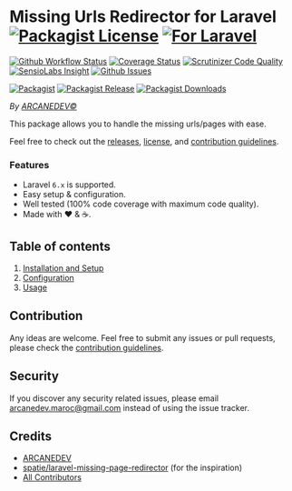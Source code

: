 # Missing Urls Redirector for Laravel  [![Packagist License][badge_license]](LICENSE.md) [![For Laravel][badge_laravel]][link-github-repo]

[![Github Workflow Status][badge_build]][link-github-status]
[![Coverage Status][badge_coverage]][link-scrutinizer]
[![Scrutinizer Code Quality][badge_quality]][link-scrutinizer]
[![SensioLabs Insight][badge_insight]][link-insight]
[![Github Issues][badge_issues]][link-github-issues]

[![Packagist][badge_package]][link-packagist]
[![Packagist Release][badge_release]][link-packagist]
[![Packagist Downloads][badge_downloads]][link-packagist]

*By [ARCANEDEV&copy;](http://www.arcanedev.net/)*

This package allows you to handle the missing urls/pages with ease.

Feel free to check out the [releases](https://github.com/ARCANEDEV/MissingUrlsRedirector/releases), [license](LICENSE.md), and [contribution guidelines](CONTRIBUTING.md).

### Features

  * Laravel `6.x` is supported.
  * Easy setup & configuration.
  * Well tested (100% code coverage with maximum code quality).
  * Made with :heart: &amp; :coffee:.

## Table of contents

  1. [Installation and Setup](_docs/1-Installation-and-Setup.md)
  2. [Configuration](_docs/2-Configuration.md)
  3. [Usage](_docs/3-Usage.md)

## Contribution

Any ideas are welcome. Feel free to submit any issues or pull requests, please check the [contribution guidelines](CONTRIBUTING.md).

## Security

If you discover any security related issues, please email arcanedev.maroc@gmail.com instead of using the issue tracker.

## Credits

- [ARCANEDEV][link-author]
- [spatie/laravel-missing-page-redirector](https://github.com/spatie/laravel-missing-page-redirector) (for the inspiration)
- [All Contributors][link-contributors]

[badge_license]:     https://img.shields.io/packagist/l/arcanedev/missing-urls-redirector.svg?style=flat-square
[badge_laravel]:     https://img.shields.io/badge/Laravel-6.x-orange.svg?style=flat-square
[badge_build]:       https://img.shields.io/github/workflow/status/ARCANEDEV/MissingUrlsRedirector/run-tests?style=flat-square
[badge_coverage]:    https://img.shields.io/scrutinizer/coverage/g/ARCANEDEV/MissingUrlsRedirector.svg?style=flat-square
[badge_quality]:     https://img.shields.io/scrutinizer/g/ARCANEDEV/MissingUrlsRedirector.svg?style=flat-square
[badge_insight]:     https://img.shields.io/sensiolabs/i/172fae7e-c87b-4c8f-95bc-5425d548208b.svg?style=flat-square
[badge_issues]:      https://img.shields.io/github/issues/ARCANEDEV/MissingUrlsRedirector.svg?style=flat-square
[badge_package]:     https://img.shields.io/badge/package-arcanedev/missing--urls--redirector-blue.svg?style=flat-square
[badge_release]:     https://img.shields.io/packagist/v/arcanedev/missing-urls-redirector.svg?style=flat-square
[badge_downloads]:   https://img.shields.io/packagist/dt/arcanedev/missing-urls-redirector.svg?style=flat-square

[link-author]:        https://github.com/arcanedev-maroc
[link-github-status]: https://github.com/ARCANEDEV/MissingUrlsRedirector/actions
[link-github-repo]:   https://github.com/ARCANEDEV/MissingUrlsRedirector
[link-github-issues]: https://github.com/ARCANEDEV/MissingUrlsRedirector/issues
[link-contributors]:  https://github.com/ARCANEDEV/MissingUrlsRedirector/graphs/contributors
[link-packagist]:     https://packagist.org/packages/arcanedev/missing-urls-redirector
[link-scrutinizer]:   https://scrutinizer-ci.com/g/ARCANEDEV/MissingUrlsRedirector/?branch=master
[link-insight]:       https://insight.sensiolabs.com/projects/172fae7e-c87b-4c8f-95bc-5425d548208b
